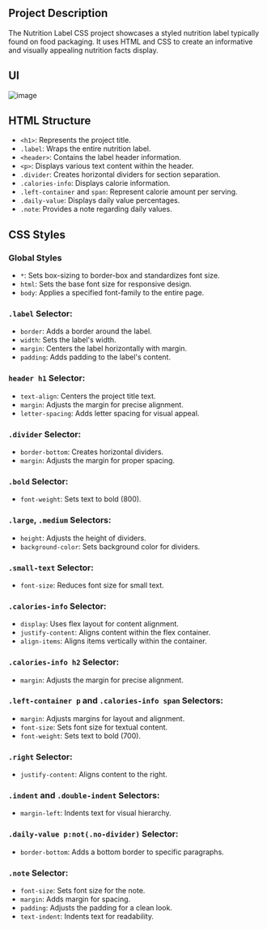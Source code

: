 
## Project Description
The Nutrition Label CSS project showcases a styled nutrition label typically found on food packaging. It uses HTML and CSS to create an informative and visually appealing nutrition facts display.

## UI
![image](https://github.com/saifulislam05/nutrition-lebel/assets/73392705/dc1bfa99-d88d-4a0a-a7b3-aa0585173be4)


## HTML Structure
- `<h1>`: Represents the project title.
- `.label`: Wraps the entire nutrition label.
- `<header>`: Contains the label header information.
- `<p>`: Displays various text content within the header.
- `.divider`: Creates horizontal dividers for section separation.
- `.calories-info`: Displays calorie information.
- `.left-container` and `span`: Represent calorie amount per serving.
- `.daily-value`: Displays daily value percentages.
- `.note`: Provides a note regarding daily values.

## CSS Styles

### Global Styles
- `*`: Sets box-sizing to border-box and standardizes font size.
- `html`: Sets the base font size for responsive design.
- `body`: Applies a specified font-family to the entire page.

### `.label` Selector:
- `border`: Adds a border around the label.
- `width`: Sets the label's width.
- `margin`: Centers the label horizontally with margin.
- `padding`: Adds padding to the label's content.

### `header h1` Selector:
- `text-align`: Centers the project title text.
- `margin`: Adjusts the margin for precise alignment.
- `letter-spacing`: Adds letter spacing for visual appeal.

### `.divider` Selector:
- `border-bottom`: Creates horizontal dividers.
- `margin`: Adjusts the margin for proper spacing.

### `.bold` Selector:
- `font-weight`: Sets text to bold (800).

### `.large`, `.medium` Selectors:
- `height`: Adjusts the height of dividers.
- `background-color`: Sets background color for dividers.

### `.small-text` Selector:
- `font-size`: Reduces font size for small text.

### `.calories-info` Selector:
- `display`: Uses flex layout for content alignment.
- `justify-content`: Aligns content within the flex container.
- `align-items`: Aligns items vertically within the container.

### `.calories-info h2` Selector:
- `margin`: Adjusts the margin for precise alignment.

### `.left-container p` and `.calories-info span` Selectors:
- `margin`: Adjusts margins for layout and alignment.
- `font-size`: Sets font size for textual content.
- `font-weight`: Sets text to bold (700).

### `.right` Selector:
- `justify-content`: Aligns content to the right.

### `.indent` and `.double-indent` Selectors:
- `margin-left`: Indents text for visual hierarchy.

### `.daily-value p:not(.no-divider)` Selector:
- `border-bottom`: Adds a bottom border to specific paragraphs.

### `.note` Selector:
- `font-size`: Sets font size for the note.
- `margin`: Adds margin for spacing.
- `padding`: Adjusts the padding for a clean look.
- `text-indent`: Indents text for readability.
